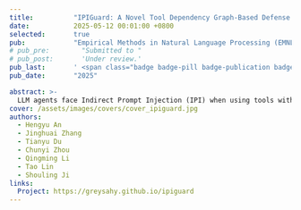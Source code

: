 ```yaml
---
title:          "IPIGuard: A Novel Tool Dependency Graph-Based Defense Against Indirect Prompt Injection in LLM Agents"
date:           2025-05-12 00:01:00 +0800
selected:       true
pub:            "Empirical Methods in Natural Language Processing (EMNLP)"
# pub_pre:        "Submitted to "
# pub_post:       'Under review.'
pub_last:       ' <span class="badge badge-pill badge-publication badge-success">Poster</span>'
pub_date:       "2025"

abstract: >-
  LLM agents face Indirect Prompt Injection (IPI) when using tools with untrusted data, as hidden instructions can make them perform malicious actions. Our new defense, IPIGuard, significantly enhances agent security against these attacks by separating action planning from external data interaction using a Tool Dependency Graph (TDG).
cover: /assets/images/covers/cover_ipiguard.jpg
authors:
  - Hengyu An
  - Jinghuai Zhang
  - Tianyu Du
  - Chunyi Zhou
  - Qingming Li
  - Tao Lin
  - Shouling Ji
links:
  Project: https://greysahy.github.io/ipiguard
---
```

